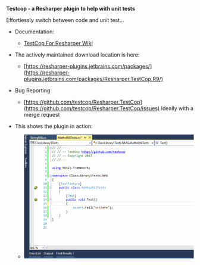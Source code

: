 **Testcop - a Resharper plugin to help with unit tests**

Effortlessly switch between code and unit test...

* Documentation:
  * [TestCop For Resharper Wiki](wiki/README.md)
  
* The actively maintained download location is here:
	* [https://resharper-plugins.jetbrains.com/packages/](https://resharper-plugins.jetbrains.com/packages/Resharper.TestCop.R9/)


* Bug Reporting
	* [https://github.com/testcop/Resharper.TestCop](https://github.com/testcop/Resharper.TestCop/issues)
	Ideally with a merge request

* This shows the plugin in action:
	* ![](media/TestCop.gif)
	
